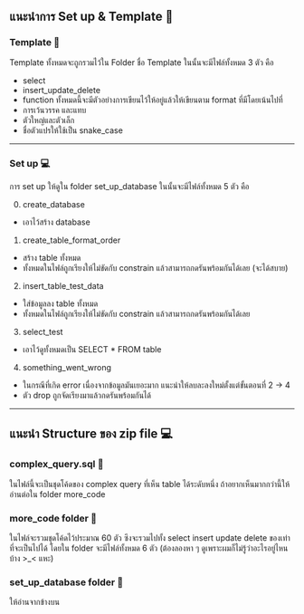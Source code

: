 ## แนะนำการ Set up & Template 📁
### Template 📠
Template ทั้งหมดจะถูกรวมไว้ใน Folder ชื่อ Template ในนั้นจะมีไฟล์ทั้งหมด 3 ตัว คือ
 - select
 - insert_update_delete
 - function
ทั้งหมดนี้จะมีตัวอย่างการเขียนไว้ให้อยู่แล้วให้เขียนตาม format ที่มีโดยเน้นไปที่
 - การเว้นวรรค และแทบ
 - ตัวใหญ่และตัวเล็ก
 - ชื่อตัวแปรให้ใช้เป็น snake_case
---------------------------------------------------------------------------------------
### Set up 💻
การ set up ให้ดูใน folder set_up_database ในนั้นจะมีไฟล์ทั้งหมด 5 ตัว คือ 

0. create_database
  - เอาไว้สร้าง database
1. create_table_format_order
  - สร้าง table ทั้งหมด
  - ทั้งหมดในไฟล์ถูกเรียงให้ไม่ขัดกับ constrain แล้วสามารถกดรันพร้อมกันได้เลย (จะได้สบาย)
2. insert_table_test_data
  - ใส่ข้อมูลลง table ทั้งหมด
  - ทั้งหมดในไฟล์ถูกเรียงให้ไม่ขัดกับ constrain แล้วสามารถกดรันพร้อมกันได้เลย
3. select_test
  - เอาไว้ดูทั้งหมดเป็น SELECT * FROM table
4. something_went_wrong
  - ในกรณีที่เกิด error เนื่องจากข้อมูลมันเยอะมาก แนะนำให้ลบละลงใหม่ตั้งแต่ขั้นตอนที่ 2 -> 4
  - ตัว drop ถูกจัดเรียงมาแล้วกดรันพร้อมกันได้

---------------------------------------------------------------------------------------

## แนะนำ Structure ของ zip file 💻
### complex_query.sql 📁
ในไฟล์นี้จะเป็นชุดโค้ดของ complex query ที่เห็น table ได้ระดับหนึ่ง ถ้าอยากเห็นมากกว่านี้ให้อ่านต่อใน folder more_code
### more_code folder 📁
ในไฟล์จะรวมชุดโค้ดไว้ประมาณ 60 ตัว ซึงจะรวมไปทั้ง select insert update delete ของเท่าที่จะเป็นไปได้ โดยใน folder จะมีไฟล์ทั้งหมด 6 ตัว (ต้องลองหา ๆ ดูเพราะผมก็ไม่รู้ว่าอะไรอยู่ไหนบ้าง >_< แหะ)
### set_up_database folder 📁
ให้อ่านจากข้างบน
